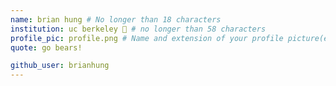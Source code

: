 ```yaml
---
name: brian hung # No longer than 18 characters
institution: uc berkeley 🚩 # no longer than 58 characters
profile_pic: profile.png # Name and extension of your profile picture(ex. mona.png)
quote: go bears!

github_user: brianhung
---
```

